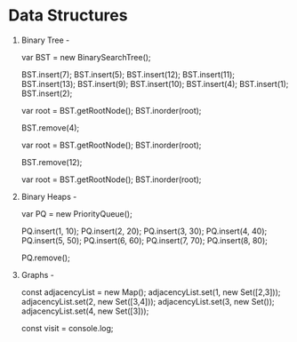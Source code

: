 # Data Structures


1) Binary Tree -

    var BST = new BinarySearchTree(); 

    BST.insert(7);
    BST.insert(5);
    BST.insert(12);
    BST.insert(11);
    BST.insert(13);
    BST.insert(9);
    BST.insert(10);
    BST.insert(4);
    BST.insert(1);
    BST.insert(2);

    var root = BST.getRootNode();
    BST.inorder(root);

    BST.remove(4);

    var root = BST.getRootNode();
    BST.inorder(root);

    BST.remove(12);

    var root = BST.getRootNode();
    BST.inorder(root);

2) Binary Heaps -

    var PQ = new PriorityQueue();
    
    PQ.insert(1, 10);
    PQ.insert(2, 20);
    PQ.insert(3, 30);
    PQ.insert(4, 40);
    PQ.insert(5, 50);
    PQ.insert(6, 60);
    PQ.insert(7, 70);
    PQ.insert(8, 80);
    
    PQ.remove();
    
3) Graphs -

    const adjacencyList = new Map();
    adjacencyList.set(1, new Set([2,3]));
    adjacencyList.set(2, new Set([3,4]));
    adjacencyList.set(3, new Set());
    adjacencyList.set(4, new Set([3]));

    const visit = console.log;
    
    

